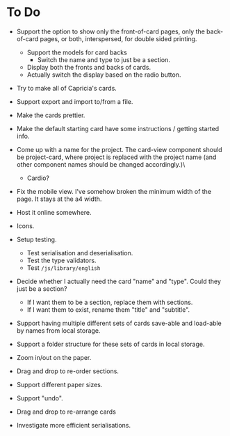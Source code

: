 # To Do

- Support the option to show only the front-of-card pages, only the back-of-card pages, or both, interspersed, for double sided printing.
  - Support the models for card backs
    - Switch the name and type to just be a section.
  - Display both the fronts and backs of cards.
  - Actually switch the display based on the radio button.
- Try to make all of Capricia's cards.

- Support export and import to/from a file.
- Make the cards prettier.
- Make the default starting card have some instructions / getting started info.
- Come up with a name for the project. The card-view component should be project-card, where project is replaced with the project name (and other component names should be changed accordingly.)\
  - Cardio?
- Fix the mobile view. I've somehow broken the minimum width of the page. It stays at the a4 width.
- Host it online somewhere.

- Icons.
- Setup testing.
  - Test serialisation and deserialisation.
  - Test the type validators.
  - Test `/js/library/english`
- Decide whether I actually need the card "name" and "type". Could they just be a section?
  - If I want them to be a section, replace them with sections.
  - If I want them to exist, rename them "title" and "subtitle".
- Support having multiple different sets of cards save-able and load-able by names from local storage.
- Support a folder structure for these sets of cards in local storage.
- Zoom in/out on the paper.
- Drag and drop to re-order sections.
- Support different paper sizes.
- Support "undo".
- Drag and drop to re-arrange cards
- Investigate more efficient serialisations.
